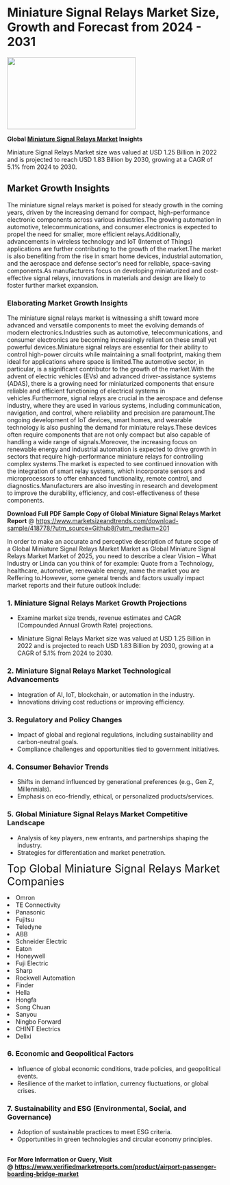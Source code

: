 <H1>Miniature Signal Relays Market Size, Growth and Forecast from 2024 - 2031</H1><img class="aligncenter size-medium wp-image-584254" src="https://thirdeyenews.in/wp-content/uploads/2024/09/Global-Market-Research-300x168.jpeg" alt="" width="300" height="168" /><p><strong>Global&nbsp;<a href="https://www.marketsizeandtrends.com/download-sample/418778/?utm_source=Github8j?utm_medium=201">Miniature Signal Relays Market</a> Insights</strong></p><p>Miniature Signal Relays Market size was valued at USD 1.25 Billion in 2022 and is projected to reach USD 1.83 Billion by 2030, growing at a CAGR of 5.1% from 2024 to 2030.</p><p><h2>Market Growth Insights</h2> The miniature signal relays market is poised for steady growth in the coming years, driven by the increasing demand for compact, high-performance electronic components across various industries.The growing automation in automotive, telecommunications, and consumer electronics is expected to propel the need for smaller, more efficient relays.Additionally, advancements in wireless technology and IoT (Internet of Things) applications are further contributing to the growth of the market.The market is also benefiting from the rise in smart home devices, industrial automation, and the aerospace and defense sector's need for reliable, space-saving components.As manufacturers focus on developing miniaturized and cost-effective signal relays, innovations in materials and design are likely to foster further market expansion. <h3>Elaborating Market Growth Insights</h3> The miniature signal relays market is witnessing a shift toward more advanced and versatile components to meet the evolving demands of modern electronics.Industries such as automotive, telecommunications, and consumer electronics are becoming increasingly reliant on these small yet powerful devices.Miniature signal relays are essential for their ability to control high-power circuits while maintaining a small footprint, making them ideal for applications where space is limited.The automotive sector, in particular, is a significant contributor to the growth of the market.With the advent of electric vehicles (EVs) and advanced driver-assistance systems (ADAS), there is a growing need for miniaturized components that ensure reliable and efficient functioning of electrical systems in vehicles.Furthermore, signal relays are crucial in the aerospace and defense industry, where they are used in various systems, including communication, navigation, and control, where reliability and precision are paramount.The ongoing development of IoT devices, smart homes, and wearable technology is also pushing the demand for miniature relays.These devices often require components that are not only compact but also capable of handling a wide range of signals.Moreover, the increasing focus on renewable energy and industrial automation is expected to drive growth in sectors that require high-performance miniature relays for controlling complex systems.The market is expected to see continued innovation with the integration of smart relay systems, which incorporate sensors and microprocessors to offer enhanced functionality, remote control, and diagnostics.Manufacturers are also investing in research and development to improve the durability, efficiency, and cost-effectiveness of these components.</p><p><span class=""><strong>Download Full PDF Sample Copy of Global Miniature Signal Relays Market Report</strong> @ <a href="https://www.marketsizeandtrends.com/download-sample/418778/?utm_source=Github8j?utm_medium=201" target="_blank">https://www.marketsizeandtrends.com/download-sample/418778/?utm_source=Github8j?utm_medium=201</a></span></p><p>In order to make an accurate and perceptive description of future scope of a Global&nbsp;Miniature Signal Relays Market Market as Global&nbsp;Miniature Signal Relays Market Market of 2025, you need to describe a clear Vision &ndash; What Industry or Linda can you think of for example: Quote from a Technology, healthcare, automotive, renewable energy, name the market you are Reffering to.However, some general trends and factors usually impact market reports and their future outlook include:</p><h3>1.&nbsp;<strong>Miniature Signal Relays Market Growth Projections</strong></h3><ul><li>Examine market size trends, revenue estimates and CAGR (Compounded Annual Growth Rate) projections.</li><li><p>Miniature Signal Relays Market size was valued at USD 1.25 Billion in 2022 and is projected to reach USD 1.83 Billion by 2030, growing at a CAGR of 5.1% from 2024 to 2030.</p></li></ul><h3>2.&nbsp;<strong>Miniature Signal Relays Market Technological Advancements</strong></h3><ul><li>Integration of AI, IoT, blockchain, or automation in the industry.</li><li>Innovations driving cost reductions or improving efficiency.</li></ul><h3>3.&nbsp;<strong>Regulatory and Policy Changes</strong></h3><ul><li>Impact of global and regional regulations, including sustainability and carbon-neutral goals.</li><li>Compliance challenges and opportunities tied to government initiatives.</li></ul><h3>4.&nbsp;<strong>Consumer Behavior Trends</strong></h3><ul><li>Shifts in demand influenced by generational preferences (e.g., Gen Z, Millennials).</li><li>Emphasis on eco-friendly, ethical, or personalized products/services.</li></ul><h3>5.&nbsp;<strong>Global Miniature Signal Relays Market Competitive Landscape</strong></h3><ul><li>Analysis of key players, new entrants, and partnerships shaping the industry.</li><li>Strategies for differentiation and market penetration.</li></ul><p data-pm-slice="1 1 []"><span style="color: inherit; font-family: inherit; font-size: 25px;">Top Global Miniature Signal Relays Market Companies</span></p><div class="" data-test-id=""><p><li>Omron</li><li> TE Connectivity</li><li> Panasonic</li><li> Fujitsu</li><li> Teledyne</li><li> ABB</li><li> Schneider Electric</li><li> Eaton</li><li> Honeywell</li><li> Fuji Electric</li><li> Sharp</li><li> Rockwell Automation</li><li> Finder</li><li> Hella</li><li> Hongfa</li><li> Song Chuan</li><li> Sanyou</li><li> Ningbo Forward</li><li> CHINT Electrics</li><li> Delixi</li></p></div><h3>6.&nbsp;<strong>Economic and Geopolitical Factors</strong></h3><ul><li>Influence of global economic conditions, trade policies, and geopolitical events.</li><li>Resilience of the market to inflation, currency fluctuations, or global crises.</li></ul><h3>7.&nbsp;<strong>Sustainability and ESG (Environmental, Social, and Governance)</strong></h3><ul><li>Adoption of sustainable practices to meet ESG criteria.</li><li>Opportunities in green technologies and circular economy principles.</li></ul><h2><strong style="font-size: 14px;">For More Information or Query, Visit @&nbsp;</strong><a style="background-color: #ffffff; font-size: 14px;" href="https://www.marketsizeandtrends.com/report/miniature-signal-relays-market/" target="_blank">https://www.verifiedmarketreports.com/product/airport-passenger-boarding-bridge-market</a></h2>